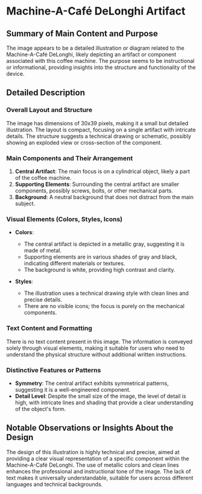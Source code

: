 # Machine-A-Café DeLonghi Artifact

## Summary of Main Content and Purpose
The image appears to be a detailed illustration or diagram related to the Machine-A-Café DeLonghi, likely depicting an artifact or component associated with this coffee machine. The purpose seems to be instructional or informational, providing insights into the structure and functionality of the device.

## Detailed Description

### Overall Layout and Structure
The image has dimensions of 30x39 pixels, making it a small but detailed illustration. The layout is compact, focusing on a single artifact with intricate details. The structure suggests a technical drawing or schematic, possibly showing an exploded view or cross-section of the component.

### Main Components and Their Arrangement
1. **Central Artifact**: The main focus is on a cylindrical object, likely a part of the coffee machine.
2. **Supporting Elements**: Surrounding the central artifact are smaller components, possibly screws, bolts, or other mechanical parts.
3. **Background**: A neutral background that does not distract from the main subject.

### Visual Elements (Colors, Styles, Icons)
- **Colors**:
  - The central artifact is depicted in a metallic gray, suggesting it is made of metal.
  - Supporting elements are in various shades of gray and black, indicating different materials or textures.
  - The background is white, providing high contrast and clarity.

- **Styles**:
  - The illustration uses a technical drawing style with clean lines and precise details.
  - There are no visible icons; the focus is purely on the mechanical components.

### Text Content and Formatting
There is no text content present in this image. The information is conveyed solely through visual elements, making it suitable for users who need to understand the physical structure without additional written instructions.

### Distinctive Features or Patterns
- **Symmetry**: The central artifact exhibits symmetrical patterns, suggesting it is a well-engineered component.
- **Detail Level**: Despite the small size of the image, the level of detail is high, with intricate lines and shading that provide a clear understanding of the object's form.

## Notable Observations or Insights About the Design
The design of this illustration is highly technical and precise, aimed at providing a clear visual representation of a specific component within the Machine-A-Café DeLonghi. The use of metallic colors and clean lines enhances the professional and instructional tone of the image. The lack of text makes it universally understandable, suitable for users across different languages and technical backgrounds.